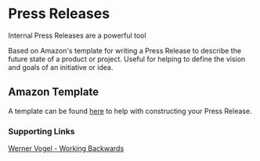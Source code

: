 # Press Releases

Internal Press Releases are a powerful tool

Based on Amazon's template for writing a Press Release to describe the future state of a product or project. Useful for helping to define the vision and goals of an initiative or idea.

## Amazon Template

A template can be found [here](amazon-template.md) to help with constructing your Press Release.

### Supporting Links

[Werner Vogel - Working Backwards](https://www.allthingsdistributed.com/2006/11/working_backwards.html)